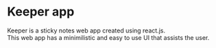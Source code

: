 # Keeper app

Keeper is a sticky notes web app created using react.js. <br> 
This web app has a minimilistic and easy to use UI that assists the user.
